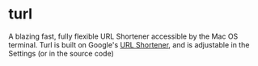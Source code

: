 # turl
A blazing fast, fully flexible URL Shortener accessible by the Mac OS terminal. Turl is built on Google's [URL Shortener](https://goo.gl), and is adjustable in the Settings (or in the source code)
